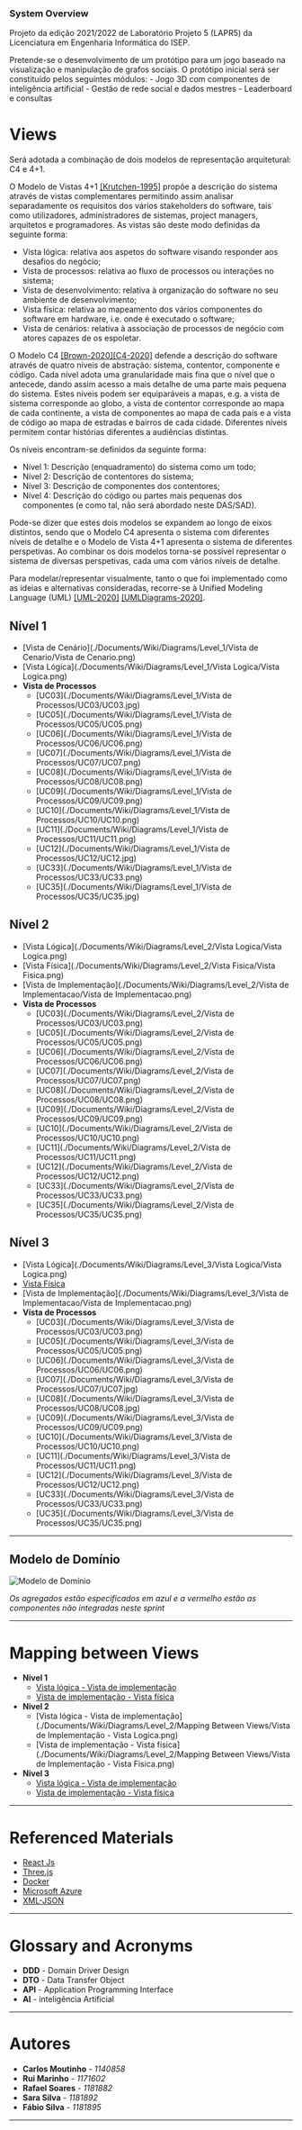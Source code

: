 ### System Overview


Projeto da edição 2021/2022 de Laboratório Projeto 5 (LAPR5) da Licenciatura em Engenharia Informática do ISEP.

Pretende-se o desenvolvimento de um protótipo para um jogo baseado na visualização e manipulação de grafos sociais.
O protótipo inicial será ser constituído pelos seguintes módulos:
    -  Jogo 3D com componentes de inteligência artificial
    -  Gestão de rede social e dados mestres
    -  Leaderboard e consultas

# Views

Será adotada a combinação de dois modelos de representação arquitetural: C4 e 4+1.

O Modelo de Vistas 4+1 [[Krutchen-1995]](References.md#Kruchten-1995) propõe a descrição do sistema através de vistas complementares permitindo assim analisar separadamente os requisitos dos vários stakeholders do software, tais como utilizadores, administradores de sistemas, project managers, arquitetos e programadores. As vistas são deste modo definidas da seguinte forma:

- Vista lógica: relativa aos aspetos do software visando responder aos desafios do negócio;
- Vista de processos: relativa ao fluxo de processos ou interações no sistema;
- Vista de desenvolvimento: relativa à organização do software no seu ambiente de desenvolvimento;
- Vista física: relativa ao mapeamento dos vários componentes do software em hardware, i.e. onde é executado o software;
- Vista de cenários: relativa à associação de processos de negócio com atores capazes de os espoletar.

O Modelo C4 [[Brown-2020]](References.md#Brown-2020)[[C4-2020]](References.md#C4-2020) defende a descrição do software através de quatro níveis de abstração: sistema, contentor, componente e código. Cada nível adota uma granularidade mais fina que o nível que o antecede, dando assim acesso a mais detalhe de uma parte mais pequena do sistema. Estes níveis podem ser equiparáveis a mapas, e.g. a vista de sistema corresponde ao globo, a vista de contentor corresponde ao mapa de cada continente, a vista de componentes ao mapa de cada país e a vista de código ao mapa de estradas e bairros de cada cidade.
Diferentes níveis permitem contar histórias diferentes a audiências distintas.

Os níveis encontram-se definidos da seguinte forma:
  - Nível 1: Descrição (enquadramento) do sistema como um todo;
  - Nível 2: Descrição de contentores do sistema;
  - Nível 3: Descrição de componentes dos contentores;
  - Nível 4: Descrição do código ou partes mais pequenas dos componentes (e como tal, não será abordado neste DAS/SAD).

Pode-se dizer que estes dois modelos se expandem ao longo de eixos distintos, sendo que o Modelo C4 apresenta o sistema com diferentes níveis de detalhe e o Modelo de Vista 4+1 apresenta o sistema de diferentes perspetivas. Ao combinar os dois modelos torna-se possível representar o sistema de diversas perspetivas, cada uma com vários níveis de detalhe.

Para modelar/representar visualmente, tanto o que foi implementado como as ideias e alternativas consideradas, recorre-se à Unified Modeling Language (UML) [[UML-2020]](References.md#UML-2020) [[UMLDiagrams-2020]](References.md#UMLDiagrams-2020).


## Nível 1
  - [Vista de Cenário](./Documents/Wiki/Diagrams/Level_1/Vista de Cenario/Vista de Cenario.png)
  - [Vista Lógica](./Documents/Wiki/Diagrams/Level_1/Vista Logica/Vista Logica.png)
  - **Vista de Processos**
    - [UC03](./Documents/Wiki/Diagrams/Level_1/Vista de Processos/UC03/UC03.jpg)
    - [UC05](./Documents/Wiki/Diagrams/Level_1/Vista de Processos/UC05/UC05.png)
    - [UC06](./Documents/Wiki/Diagrams/Level_1/Vista de Processos/UC06/UC06.png)
    - [UC07](./Documents/Wiki/Diagrams/Level_1/Vista de Processos/UC07/UC07.png)
    - [UC08](./Documents/Wiki/Diagrams/Level_1/Vista de Processos/UC08/UC08.png)
    - [UC09](./Documents/Wiki/Diagrams/Level_1/Vista de Processos/UC09/UC09.png)
    - [UC10](./Documents/Wiki/Diagrams/Level_1/Vista de Processos/UC10/UC10.png)
    - [UC11](./Documents/Wiki/Diagrams/Level_1/Vista de Processos/UC11/UC11.png)
    - [UC12](./Documents/Wiki/Diagrams/Level_1/Vista de Processos/UC12/UC12.jpg)
    - [UC33](./Documents/Wiki/Diagrams/Level_1/Vista de Processos/UC33/UC33.png)
    - [UC35](./Documents/Wiki/Diagrams/Level_1/Vista de Processos/UC35/UC35.jpg)

## Nível 2
  - [Vista Lógica](./Documents/Wiki/Diagrams/Level_2/Vista Logica/Vista Logica.png)
  - [Vista Física](./Documents/Wiki/Diagrams/Level_2/Vista Fisica/Vista Fisica.png)
  - [Vista de Implementação](./Documents/Wiki/Diagrams/Level_2/Vista de Implementacao/Vista de Implementacao.png)
  - **Vista de Processos**
    - [UC03](./Documents/Wiki/Diagrams/Level_2/Vista de Processos/UC03/UC03.png)
    - [UC05](./Documents/Wiki/Diagrams/Level_2/Vista de Processos/UC05/UC05.png)
    - [UC06](./Documents/Wiki/Diagrams/Level_2/Vista de Processos/UC06/UC06.png)
    - [UC07](./Documents/Wiki/Diagrams/Level_2/Vista de Processos/UC07/UC07.png)
    - [UC08](./Documents/Wiki/Diagrams/Level_2/Vista de Processos/UC08/UC08.png)
    - [UC09](./Documents/Wiki/Diagrams/Level_2/Vista de Processos/UC09/UC09.png)
    - [UC10](./Documents/Wiki/Diagrams/Level_2/Vista de Processos/UC10/UC10.png)
    - [UC11](./Documents/Wiki/Diagrams/Level_2/Vista de Processos/UC11/UC11.png)
    - [UC12](./Documents/Wiki/Diagrams/Level_2/Vista de Processos/UC12/UC12.png)
    - [UC33](./Documents/Wiki/Diagrams/Level_2/Vista de Processos/UC33/UC33.png)
    - [UC35](./Documents/Wiki/Diagrams/Level_2/Vista de Processos/UC35/UC35.png)


## Nível 3
  - [Vista Lógica](./Documents/Wiki/Diagrams/Level_3/Vista Logica/Vista Logica.png)
  - [Vista Física]()
  - [Vista de Implementação](./Documents/Wiki/Diagrams/Level_3/Vista de Implementacao/Vista de Implementacao.png)
  - **Vista de Processos**
    - [UC03](./Documents/Wiki/Diagrams/Level_3/Vista de Processos/UC03/UC03.png)
    - [UC05](./Documents/Wiki/Diagrams/Level_3/Vista de Processos/UC05/UC05.png)
    - [UC06](./Documents/Wiki/Diagrams/Level_3/Vista de Processos/UC06/UC06.png)
    - [UC07](./Documents/Wiki/Diagrams/Level_3/Vista de Processos/UC07/UC07.jpg)
    - [UC08](./Documents/Wiki/Diagrams/Level_3/Vista de Processos/UC08/UC08.jpg)
    - [UC09](./Documents/Wiki/Diagrams/Level_3/Vista de Processos/UC09/UC09.png)
    - [UC10](./Documents/Wiki/Diagrams/Level_3/Vista de Processos/UC10/UC10.png)
    - [UC11](./Documents/Wiki/Diagrams/Level_3/Vista de Processos/UC11/UC11.png)
    - [UC12](./Documents/Wiki/Diagrams/Level_3/Vista de Processos/UC12/UC12.png)
    - [UC33](./Documents/Wiki/Diagrams/Level_3/Vista de Processos/UC33/UC33.png)
    - [UC35](./Documents/Wiki/Diagrams/Level_3/Vista de Processos/UC35/UC35.png)

-------------------------------------------------

## Modelo de Domínio

![Modelo de Domínio](./Documents/Wiki/Diagrams/Domain_Model/MD.png)

  *Os agregados estão especificados em azul e a vermelho estão as componentes não integradas neste sprint*


--------------------------------------------------------

# Mapping between Views

- **Nivel 1**
    - [Vista lógica - Vista de implementação]()
    - [Vista de implementação - Vista física]()
- **Nivel 2**
    - [Vista lógica - Vista de implementação](./Documents/Wiki/Diagrams/Level_2/Mapping Between Views/Vista de Implementação - Vista Logica.png)
    - [Vista de implementação - Vista física](./Documents/Wiki/Diagrams/Level_2/Mapping Between Views/Vista de Implementação - Vista Fisica.png)
- **Nivel 3**
    - [Vista lógica - Vista de implementação]()
    - [Vista de implementação - Vista física]()


--------------------------------------------------------

# Referenced Materials

* [React Js](https://reactjs.org/)
* [Three.js](https://threejs.org/)
* [Docker](https://www.docker.com/)
* [Microsoft Azure](https://azure.microsoft.com/pt-pt/)
* [XML-JSON](https://www.npmjs.com/package/xml-js)

--------------------------------------------------------

# Glossary and Acronyms

* **DDD** - Domain Driver Design
* **DTO** - Data Transfer Object
* **API** - Application Programming Interface
* **AI**  - inteligência Artificial


--------------------------------------------------------


# Autores

* **Carlos Moutinho** - *1140858*
* **Rui Marinho** - *1171602*
* **Rafael Soares** - *1181882*
* **Sara Silva** - *1181892*
* **Fábio Silva** - *1181895*

--------------------------------------------------------
